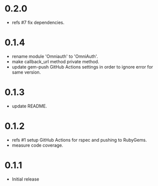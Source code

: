 # 0.2.0

- refs #7 fix dependencies.

# 0.1.4

- rename module 'Omniauth' to 'OmniAuth'.
- make callback_url method private method.
- update gem-push GitHub Actions settings in order to ignore error for same version.

# 0.1.3

- update README.

# 0.1.2

- refs #1 setup GitHub Actions for rspec and pushing to RubyGems.
- measure code coverage.

# 0.1.1

- Initial release
